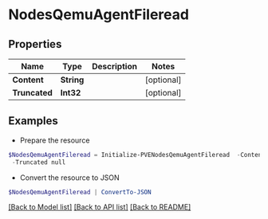 # NodesQemuAgentFileread
## Properties

Name | Type | Description | Notes
------------ | ------------- | ------------- | -------------
**Content** | **String** |  | [optional] 
**Truncated** | **Int32** |  | [optional] 

## Examples

- Prepare the resource
```powershell
$NodesQemuAgentFileread = Initialize-PVENodesQemuAgentFileread  -Content null `
 -Truncated null
```

- Convert the resource to JSON
```powershell
$NodesQemuAgentFileread | ConvertTo-JSON
```

[[Back to Model list]](../README.md#documentation-for-models) [[Back to API list]](../README.md#documentation-for-api-endpoints) [[Back to README]](../README.md)

